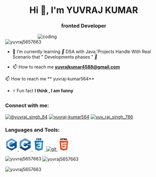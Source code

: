 <h1 align="center">Hi 👋, I'm YUVRAJ KUMAR</h1>
<h3 align="center">fronted Developer</h3>
<img align="right" alt="coding" width="400" src="https://cdn.dribbble.com/users/2401141/screenshots/5487982/developers-gif-showcase.gif"></img>

<p align="left"> <img src="https://komarev.com/ghpvc/?username=yuvraj5657663&label=Profile%20views&color=0e75b6&style=flat" alt="yuvraj5657663" /> </p>

- 🌱 I’m currently learning *🌱* DSA with Java,'Projects Handle With Real Scenario that " Developments phases " *🌱*

- 📫 How to reach me **yuvrajkumar4588@gmail.com**
<p> <a href=" https://linkedin.com/in/yuvraj-kumar564"> </a>📫 How to reach me ** yuvraj-kumar564**</p>

- ⚡ Fun fact **I think , I am funny**

<h3 align="left">Connect with me:</h3>
<p align="left">
<a href="https://twitter.com/@yuvraj_singh_84" target="blank"><img align="center" src="https://raw.githubusercontent.com/rahuldkjain/github-profile-readme-generator/master/src/images/icons/Social/twitter.svg" alt="@yuvraj_singh_84" height="30" width="40" /></a>
<a href="https://linkedin.com/in/yuvraj-kumar564" target="blank"><img align="center" src="https://raw.githubusercontent.com/rahuldkjain/github-profile-readme-generator/master/src/images/icons/Social/linked-in-alt.svg" alt="yuvraj-kumar564" height="30" width="40" /></a>
<a href="https://instagram.com/yuv_raj_singh_786" target="blank"><img align="center" src="https://raw.githubusercontent.com/rahuldkjain/github-profile-readme-generator/master/src/images/icons/Social/instagram.svg" alt="yuv_raj_singh_786" height="30" width="40" /></a>
</p>

<h3 align="left">Languages and Tools:</h3>
<p align="left"> 
  <a href="https://www.cprogramming.com/" target="_blank" rel="noreferrer"> <img src="https://raw.githubusercontent.com/devicons/devicon/master/icons/c/c-original.svg" alt="c" width="40" height="40"/> </a> 
  <a href="https://www.w3schools.com/cpp/" target="_blank" rel="noreferrer"> <img src="https://raw.githubusercontent.com/devicons/devicon/master/icons/cplusplus/cplusplus-original.svg" alt="cplusplus" width="40" height="40"/> </a> 
  <a href="https://www.w3schools.com/css/" target="_blank" rel="noreferrer"> <img src="https://raw.githubusercontent.com/devicons/devicon/master/icons/css3/css3-original-wordmark.svg" alt="css3" width="40" height="40"/> </a> 
  <a href="https://git-scm.com/" target="_blank" rel="noreferrer"> <img src="https://www.vectorlogo.zone/logos/git-scm/git-scm-icon.svg" alt="git" width="40" height="40"/> </a> 
  <a href="https://www.w3.org/html/" target="_blank" rel="noreferrer"> <img src="https://raw.githubusercontent.com/devicons/devicon/master/icons/html5/html5-original-wordmark.svg" alt="html5" width="40" height="40"/> </a> </p>

<p><img align="left" src="https://github-readme-stats.vercel.app/api/top-langs?username=yuvraj5657663&show_icons=true&locale=en&layout=compact" alt="yuvraj5657663" /></p>

<p>&nbsp;<img align="center" src="https://github-readme-stats.vercel.app/api?username=yuvraj5657663&show_icons=true&locale=en" alt="yuvraj5657663" /></p>

<p><img align="center" src="https://github-readme-streak-stats.herokuapp.com/?user=yuvraj5657663&" alt="yuvraj5657663" /></p>
